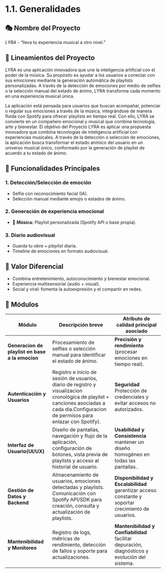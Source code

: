 # 1.1. Generalidades

## 🎭 Nombre del Proyecto
*LYRA* - “lleva tu experiencia musical a otro nivel.”

## 🌟 Lineamientos del Proyecto

LYRA es una aplicación innovadora que une la inteligencia artificial con el poder de la música. Su propósito es ayudar a los usuarios a conectar con sus emociones mediante la generación automática de playlists personalizadas. A través de la detección de emociones por medio de selfies o la selección manual del estado de ánimo, LYRA transforma cada momento en una experiencia musical única.

La aplicación está pensada para usuarios que buscan acompañar, potenciar o regular sus emociones a través de la música, integrándose de manera fluida con Spotify para ofrecer playlists en tiempo real. Con ello, LYRA se convierte en un compañero emocional y musical que combina tecnología, arte y bienestar.
El objetivo del Proyecto LYRA es aplicar una propuesta innovadora que combina tecnologías de inteligencia artificial con experiencias musicales. A través de la detección o selección de emociones, la aplicación busca transformar el estado anímico del usuario en un universo musical único, conformado por la generación de playlist de acuerdo a tu estado de ánimo.



## 🔹 Funcionalidades Principales
### 1. Detección/Selección de emoción
- Selfie con reconocimiento facial (IA).
- Selección manual mediante emojis o estados de ánimo.
### 2. Generación de experiencia emocional
- 🎵 **Música:** Playlist personalizada (Spotify API o base propia).  
### 3. Diario audiovisual
- Guarda tu *obra + playlist* diaria.  
- Timeline de emociones en formato audiovisual.

## 🔹 Valor Diferencial
- Combina entretenimiento, autoconocimiento y bienestar emocional.  
- Experiencia multisensorial (audio + visual).  
- Social y viral: fomenta la autoexpresión y el compartir en redes.  

## 👾 Módulos
| Módulo                          | Descripción breve                                                                 | Atributo de calidad principal asociado |
|---------------------------------|-----------------------------------------------------------------------------------|----------------------------------------|
| **Generacion de playlist en base a la emocion**    | Procesamiento de selfies o selección manual para identificar el estado de ánimo.   | **Precisión y rendimiento** (procesar emociones en tiempo real). |
| **Autenticación y Usuarios**          | Registro e inicio de sesión de usuarios, diario de registro y visualizacion cronológica de playlist + canciones asociadas a cada dia.Configuracion de permisos para enlazar con Spotify).   | **Seguridad** Protección de credenciales y evitar accesos no autorizados. |
| **Interfaz de Usuario(UI/UX)**          | Diseño de pantallas, navegación y flujo de la aplicación, configuración de botones, vista previa de playlists y acceso al historial de usuario.  | **Usabilidad y Consistencia** mantener un diseño homogéneo en todas las pantallas.. |
 **Gestión de Datos y Backend** | Almacenamiento de usuarios, emociones detectadas y playlists. Comunicación con Spotify API/SDK para creación, consulta y actualización de playlists.| **Disponibilidad y Escalabilidad** garantizar acceso constante y soportar crecimiento de usuarios.|
**Mantenibilidad y Monitoreo**| Registro de logs, métricas de rendimiento, detección de fallos y soporte para actualizaciones. | **Mantenibilidad y Confiabilidad** facilitar depuración, diagnósticos y evolución del sistema.

